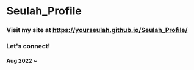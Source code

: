 # Seulah_Profile
### Visit my site at https://yourseulah.github.io/Seulah_Profile/
### Let's connect!
#### Aug 2022 ~ 
